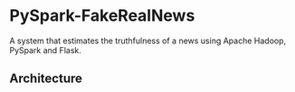 # PySpark-FakeRealNews
A system that estimates the truthfulness of a news using Apache Hadoop, PySpark and Flask.
## Architecture
